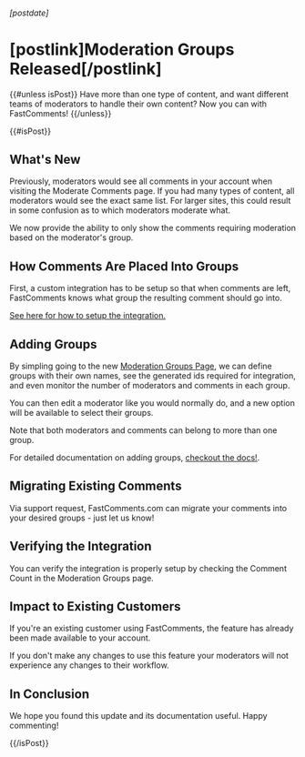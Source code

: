 ###### [postdate]
# [postlink]Moderation Groups Released[/postlink]

{{#unless isPost}}
Have more than one type of content, and want different teams of moderators to handle their own content? Now you can with FastComments!
{{/unless}}

{{#isPost}}

## What's New

Previously, moderators would see all comments in your account when visiting the Moderate Comments page. If you had many types of content, all moderators
would see the exact same list. For larger sites, this could result in some confusion as to which moderators moderate what.

We now provide the ability to only show the comments requiring moderation based on the moderator's group.

## How Comments Are Placed Into Groups

First, a custom integration has to be setup so that when comments are left, FastComments knows what group the resulting comment should go into.

[See here for how to setup the integration.](https://docs.fastcomments.com/guide-customizations-and-configuration.html#moderation-group-ids)

## Adding Groups

By simpling going to the new [Moderation Groups Page](https://fastcomments.com/auth/my-account/moderate-comments/moderation-groups), we can define groups with their own names, see the generated ids required for integration, and even
monitor the number of moderators and comments in each group.

You can then edit a moderator like you would normally do, and a new option will be available to select their groups.

Note that both moderators and comments can belong to more than one group.

For detailed documentation on adding groups, [checkout the docs!](https://docs.fastcomments.com/guide-moderation.html#moderation-groups).

## Migrating Existing Comments

Via support request, FastComments.com can migrate your comments into your desired groups - just let us know!

## Verifying the Integration

You can verify the integration is properly setup by checking the Comment Count in the Moderation Groups page.

## Impact to Existing Customers

If you're an existing customer using FastComments, the feature has already been made available to your account.

If you don't make any changes to use this feature your moderators will not experience any changes to their workflow.

## In Conclusion

We hope you found this update and its documentation useful. Happy commenting!

{{/isPost}}

